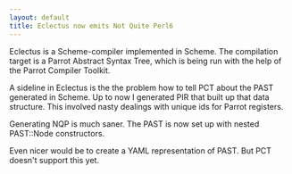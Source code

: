 ```yaml
---
layout: default
title: Eclectus now emits Not Quite Perl6
---
```


Eclectus is a Scheme-compiler implemented in Scheme.
The compilation target is a Parrot Abstract Syntax Tree, which is being run with the help of the Parrot Compiler Toolkit.

A sideline in Eclectus is the the problem how to tell PCT about the PAST generated in Scheme. Up to now I generated PIR that built up that data structure. This involved nasty dealings with unique ids for Parrot registers.

Generating NQP is much saner. The PAST is now set up with nested PAST::Node constructors.

Even nicer would be to create a YAML representation of PAST. But PCT doesn't support this yet.
